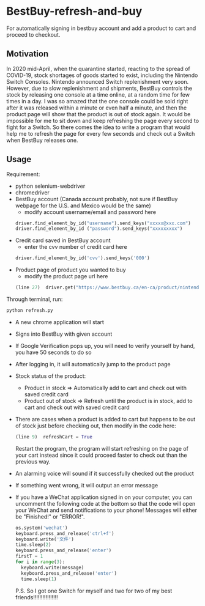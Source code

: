# BestBuy-refresh-and-buy
For automatically signing in bestbuy account and add a product to cart and proceed to checkout.

## Motivation
In 2020 mid-April, when the quarantine started, reacting to the spread of COVID-19, stock shortages of goods started to exist, including the Nintendo Switch Consoles. Nintendo announced Switch replenishment very soon. However, due to slow replenishment and shipments, BestBuy controls the stock by releasing one console at a time online, at a random time for few times in a day. I was so amazed that the one console could be sold right after it was released within a minute or even half a minute, and then the product page will show that the product is out of stock again. It would be impossible for me to sit down and keep refreshing the page every second to fight for a Switch. So there comes the idea to write a program that would help me to refresh the page for every few seconds and check out a Switch when BestBuy releases one.

## Usage
Requirement:
* python selenium-webdriver
* chromedriver
* BestBuy account (Canada account probably, not sure if BestBuy webpage for the U.S. and Mexico would be the same)
  * modify account username/email and password here
  ```python
  driver.find_element_by_id("username").send_keys("xxxxx@xxx.com")
  driver.find_element_by_id ("password").send_keys("xxxxxxxxx")
  ```
* Credit card saved in BestBuy account
  * enter the cvv number of credit card here
  ```python
  driver.find_element_by_id('cvv').send_keys('000')
  ```
* Product page of product you wanted to buy
  * modify the product page url here
  ```python
  (line 27)  driver.get("https://www.bestbuy.ca/en-ca/product/nintendo-switch-console-with-neon-red-blue-joy-con/13817625")
  ```

Through terminal, run:
```cmd
python refresh.py
```
* A new chrome application will start
* Signs into BestBuy with given account
* If Google Verification pops up, you will need to verify yourself by hand, you have 50 seconds to do so
* After logging in, it will automatically jump to the product page
* Stock status of the product:
  * Product in stock => Automatically add to cart and check out with saved credit card
  * Product out of stock => Refresh until the product is in stock, add to cart and check out with saved credit card
* There are cases when a product is added to cart but happens to be out of stock just before checking out, then modify in the code here:
  ```python
  (line 9)  refreshCart = True
  ```
  Restart the program, the program will start refreshing on the page of your cart instead since it could proceed faster to check out than the previous way.
* An alarming voice will sound if it successfully checked out the product
* If something went wrong, it will output an error message
* If you have a WeChat application signed in on your computer, you can uncomment the following code at the bottom so that the code will open your WeChat and send notifications to your phone! Messages will either be "Finished!" or "ERROR!".
  ```python
  os.system('wechat')
  keyboard.press_and_release('ctrl+f')
  keyboard.write('文件')
  time.sleep(2)
  keyboard.press_and_release('enter')
  firstT = 1
  for i in range(3):
    keyboard.write(message)
    keyboard.press_and_release('enter')
    time.sleep(1)
  ```
  
  
  P.S. So I got one Switch for myself and two for two of my best friends!!!!!!!!!!!!!!!! 
